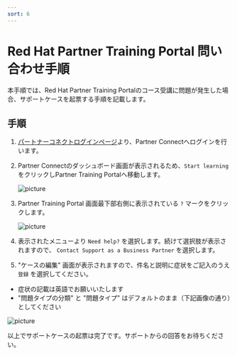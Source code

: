 ```yaml
---
sort: 6
---
```


# Red Hat Partner Training Portal 問い合わせ手順

本手順では、Red Hat Partner Training Portalのコース受講に問題が発生した場合、サポートケースを起票する手順を記載します。

## 手順

1. [パートナーコネクトログインページ](https://partnercenter.redhat.com/Dashboard_page)より、Partner Connectへログインを行います。

2. Partner Connectのダッシュボード画面が表示されるため、`Start learning` をクリックしPartner Training Portalへ移動します。

   ![picture](https://github.com/RH-OPEN/rh-open.github.io/blob/main/offering/images/ptp/001.png?raw=true)

3. Partner Training Portal 画面最下部右側に表示されている `?` マークをクリックします。

   ![picture](https://github.com/RH-OPEN/rh-open.github.io/blob/main/offering/images/ptp/case_002.png?raw=true)

4. 表示されたメニューより `Need help?` を選択します。続けて選択肢が表示されますので、 `Contact Support as a Business Partner` を選択します。

5.  "ケースの編集" 画面が表示されますので、件名と説明に症状をご記入のうえ `登録` を選択してください。
   - 症状の記載は英語でお願いいたします
   - "問題タイプの分類" と "問題タイプ" はデフォルトのまま（下記画像の通り）としてください

   ![picture](https://github.com/RH-OPEN/rh-open.github.io/blob/main/offering/images/ptp/case_003.png?raw=true)


以上でサポートケースの起票は完了です。サポートからの回答をお待ちください。